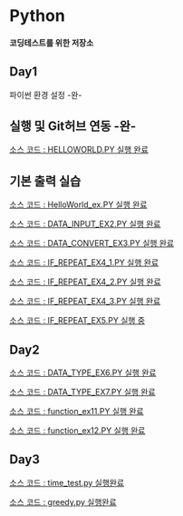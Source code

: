 # Python
#### 코딩테스트를 위한 저장소

## Day1 
파이썬 환경 설정 -완-

## 실행 및 Git허브 연동 -완-
[소스 코드 : HELLOWORLD.PY 실행 완료](https://github.com/OKHAEHO/codetest_python/blob/master/Day1/helloworld.py)

## 기본 출력 실습
[소스 코드 : HelloWorld_ex.PY 실행 완료](https://github.com/OKHAEHO/codetest_python/blob/master/Day1/HelloWorld_ex.py)

[소스 코드 : DATA_INPUT_EX2.PY 실행 완료](https://github.com/OKHAEHO/codetest_python/blob/master/Day1/DATA_INPUT/DATA_INPUT_EX2.py)

[소스 코드 : DATA_CONVERT_EX3.PY 실행 완료](https://github.com/OKHAEHO/codetest_python/blob/master/Day1/DATA_CONVERT/DATA_CONVERT_EX3.py)

[소스 코드 : IF_REPEAT_EX4_1.PY 실행 완료](https://github.com/OKHAEHO/codetest_python/blob/master/Day1/DATA_REPEAT/IF_REPEAT_EX4_1.py)

[소스 코드 : IF_REPEAT_EX4_2.PY 실행 완료](https://github.com/OKHAEHO/codetest_python/blob/master/Day1/DATA_REPEAT/IF_REPEAT_EX4_2.py)

[소스 코드 : IF_REPEAT_EX4_3.PY 실행 완료](https://github.com/OKHAEHO/codetest_python/blob/master/Day1/DATA_REPEAT/IF_REPEAT_EX4_3.py)

[소스 코드 : IF_REPEAT_EX5.PY 실행 중](https://github.com/OKHAEHO/codetest_python/blob/master/Day1/DATA_REPEAT/IF_REPEAT_EX5.py)

## Day2

[소스 코드 : DATA_TYPE_EX6.PY 실행 완료](https://github.com/OKHAEHO/codetest_python/blob/master/Day2/DATA_TYPE/DATA_TYPE_EX6.py)

[소스 코드 : DATA_TYPE_EX7.PY 실행 완료](https://github.com/OKHAEHO/codetest_python/blob/master/Day2/DATA_TYPE/DATA_TYPE_EX7.py)

[소스 코드 : function_ex11.PY 실행 완료](https://github.com/OKHAEHO/codetest_python/blob/master/Day2/function/function_ex11.py)

[소스 코드 : function_ex12.PY 실행 완료](https://github.com/OKHAEHO/codetest_python/blob/master/Day2/function/function_ex12.py)

## Day3
[소스 코드 : time_test.py 실행완료](https://github.com/OKHAEHO/codetest_python/blob/master/Day3/time_test.py)

[소스 코드 : greedy.py 실행완료]()